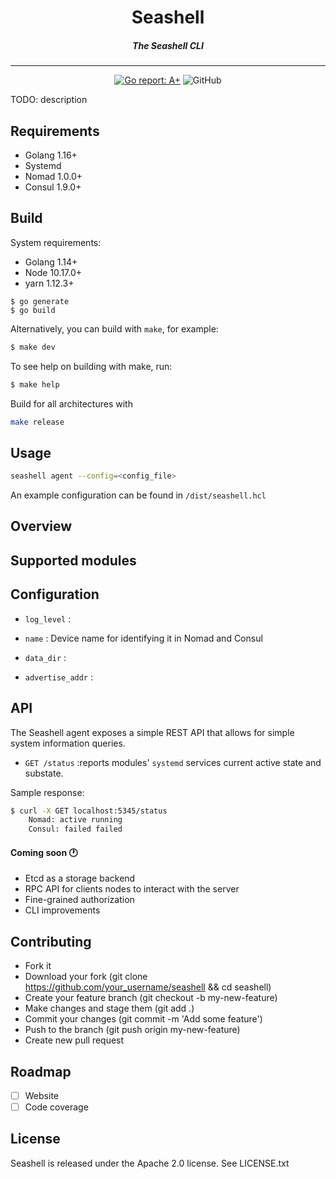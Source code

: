 <h1 align="center">
    Seashell
<br></h1>

<h5 align="center">
The Seashell CLI
</h5>

------------------

<p align="center">
  <a href="https://goreportcard.com/report/github.com/seashell/agent"><img src="https://goreportcard.com/badge/github.com/seashell/agent" alt="Go report: A+"></a>
  <img alt="GitHub" src="https://img.shields.io/github/license/seashell/seashell">
</p>

TODO: description

## Requirements
- Golang 1.16+
- Systemd
- Nomad 1.0.0+
- Consul 1.9.0+

## Build

System requirements:
- Golang 1.14+
- Node 10.17.0+
- yarn 1.12.3+

```
$ go generate
$ go build
```

Alternatively, you can build with `make`, for example:

```bash
$ make dev
```

To see help on building with make, run:

```bash
$ make help
```

Build for all architectures with

```bash
make release
```

## Usage

```bash
seashell agent --config=<config_file>
```

An example configuration can be found in `/dist/seashell.hcl`

## Overview

## Supported modules

## Configuration

- `log_level` :

- `name` : Device name for identifying it in Nomad and Consul

- `data_dir` :

- `advertise_addr` : 

## API

The Seashell agent exposes a simple REST API that allows for simple system information queries.

- `GET /status` :reports modules' `systemd` services current active state and substate.

Sample response:

```bash
$ curl -X GET localhost:5345/status
    Nomad: active running
    Consul: failed failed
```

#### Coming soon  :clock1:
- Etcd as a storage backend
- RPC API for clients nodes to interact with the server
- Fine-grained authorization
- CLI improvements


## Contributing
- Fork it
- Download your fork (git clone https://github.com/your_username/seashell && cd seashell)
- Create your feature branch (git checkout -b my-new-feature)
- Make changes and stage them (git add .)
- Commit your changes (git commit -m 'Add some feature')
- Push to the branch (git push origin my-new-feature)
- Create new pull request


## Roadmap
- [ ] Website
- [ ] Code coverage

## License
Seashell is released under the Apache 2.0 license. See LICENSE.txt
